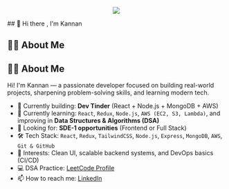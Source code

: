 <p align="center">
<img src ="https://unsplash.com/photos/a-computer-keyboard-sitting-on-top-of-a-wooden-desk-Wyc7vHXfCDQ">
</p>
## 👋 Hi there , I'm Kannan

## 👨‍💻 About Me

## 👨‍💻 About Me

Hi! I'm Kannan — a passionate developer focused on building real-world projects, sharpening problem-solving skills, and learning modern tech.

- 🔭 Currently building: **Dev Tinder** (React + Node.js + MongoDB + AWS)
- 🌱 Currently learning: `React`, `Redux`, `Node.js`, `AWS (EC2, S3, Lambda)`, and improving in **Data Structures & Algorithms (DSA)**
- 💼 Looking for: **SDE-1 opportunities** (Frontend or Full Stack)
- 🛠️ Tech Stack: `React`, `Redux`, `TailwindCSS`, `Node.js`, `Express`, `MongoDB`, `AWS`, `Git & GitHub`
- 🧠 Interests: Clean UI, scalable backend systems, and DevOps basics (CI/CD)
- 💻 DSA Practice: [LeetCode Profile](https://leetcode.com/Kannan-12/)
- 📫 How to reach me: [LinkedIn](https://www.linkedin.com/in/kannan-k-83a7aa237/)

